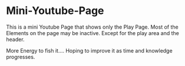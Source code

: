 # Mini-Youtube-Page 

This is a mini Youtube Page that shows only the Play Page.
Most of the Elements on the page may be inactive. Except for the play area and the header.

More Energy to fish it.... Hoping to improve it as time and knowledge progresses.

